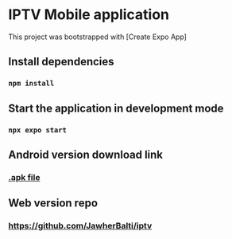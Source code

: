 # IPTV Mobile application

This project was bootstrapped with [Create Expo App]

## Install dependencies

### `npm install`

## Start the application in development mode

### `npx expo start`

## Android version download link

### [.apk file](https://drive.google.com/file/d/18nU87-WDSEq_8u5PnYHED_Xp1BbNav-V/view?usp=share_link)

## Web version repo

### https://github.com/JawherBalti/iptv
